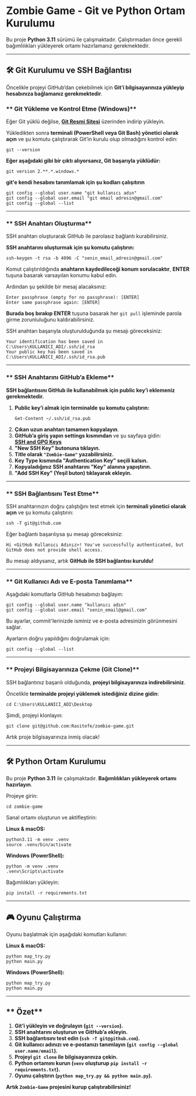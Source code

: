 # Zombie Game - Git ve Python Ortam Kurulumu

Bu proje **Python 3.11** sürümü ile çalışmaktadır. Çalıştırmadan önce gerekli bağımlılıkları yükleyerek ortamı hazırlamanız gerekmektedir.

---

## **🛠 Git Kurulumu ve SSH Bağlantısı**

Öncelikle projeyi GitHub’dan çekebilmek için **Git’i bilgisayarınıza yükleyip hesabınıza bağlamanız gerekmektedir**.

### ** Git Yükleme ve Kontrol Etme (Windows)**
Eğer Git yüklü değilse, **[Git Resmi Sitesi](https://git-scm.com/)** üzerinden indirip yükleyin.

Yükledikten sonra **terminali (PowerShell veya Git Bash) yönetici olarak açın** ve şu komutu çalıştırarak Git’in kurulu olup olmadığını kontrol edin:

```
git --version
```

**Eğer aşağıdaki gibi bir çıktı alıyorsanız, Git başarıyla yüklüdür:**
```
git version 2.**.*.windows.*
```
**git'e kendi hesabını tanımlamak için şu kodları çalışıtırın**
```
git config --global user.name "git kullanıcı adın"
git config --global user.email "git email adresin@gmail.com"
git config --global --list
```
---

### ** SSH Anahtarı Oluşturma**
SSH anahtarı oluşturarak GitHub ile parolasız bağlantı kurabilirsiniz.

**SSH anahtarını oluşturmak için şu komutu çalıştırın:**
```
ssh-keygen -t rsa -b 4096 -C "senin_email_adresin@gmail.com"
```

Komut çalıştırıldığında **anahtarın kaydedileceği konum sorulacaktır**, **ENTER** tuşuna basarak varsayılan konumu kabul edin.

Ardından şu şekilde bir mesaj alacaksınız:
```
Enter passphrase (empty for no passphrase): [ENTER]
Enter same passphrase again: [ENTER]
```
**Burada boş bırakıp ENTER** tuşuna basarak her `git pull` işleminde parola girme zorunluluğunu kaldırabilirsiniz.

SSH anahtarı başarıyla oluşturulduğunda şu mesajı göreceksiniz:
```
Your identification has been saved in C:\Users\KULLANICI_ADI/.ssh/id_rsa
Your public key has been saved in C:\Users\KULLANICI_ADI/.ssh/id_rsa.pub
```

---

### ** SSH Anahtarını GitHub’a Ekleme**
**SSH bağlantısını GitHub ile kullanabilmek için public key’i eklemeniz gerekmektedir.**

1. **Public key’i almak için terminalde şu komutu çalıştırın:**
   ```
   Get-Content ~/.ssh/id_rsa.pub
   ```
2. **Çıkan uzun anahtarı tamamen kopyalayın**.
3. **GitHub’a giriş yapın settings kısmından** ve şu sayfaya gidin:  
    **[SSH and GPG Keys](https://github.com/settings/keys)**
4. **"New SSH Key" butonuna tıklayın.**
5. **Title olarak `"Zombie-Game"` yazabilirsiniz.**
6. **Key Type kısmında "Authentication Key" seçili kalsın.**
7. **Kopyaladığınız SSH anahtarını "Key" alanına yapıştırın.**
8. **"Add SSH Key" (Yeşil buton) tıklayarak ekleyin.**

---

### ** SSH Bağlantısını Test Etme**
SSH anahtarınızın doğru çalıştığını test etmek için **terminali yönetici olarak açın** ve şu komutu çalıştırın:

```
ssh -T git@github.com
```

Eğer bağlantı başarılıysa şu mesajı göreceksiniz:
```
Hi <GitHub Kullanıcı Adınız>! You've successfully authenticated, but GitHub does not provide shell access.
```
Bu mesajı aldıysanız, artık **GitHub ile SSH bağlantısı kuruldu!** 

---

### ** Git Kullanıcı Adı ve E-posta Tanımlama**
Aşağıdaki komutlarla GitHub hesabınızı bağlayın:

```
git config --global user.name "kullanıcı adın"
git config --global user.email "senin_email@gmail.com"
```

Bu ayarlar, commit'lerinizde isminiz ve e-posta adresinizin görünmesini sağlar.

Ayarların doğru yapıldığını doğrulamak için:
```
git config --global --list
```

---

### ** Projeyi Bilgisayarınıza Çekme (Git Clone)**
SSH bağlantınız başarılı olduğunda, **projeyi bilgisayarınıza indirebilirsiniz**.

Öncelikle **terminalde projeyi yüklemek istediğiniz dizine gidin**:
```
cd C:\Users\KULLANICI_ADI\Desktop
```

Şimdi, projeyi klonlayın:
```
git clone git@github.com:Rasitefe/zombie-game.git
```

Artık proje bilgisayarınıza inmiş olacak! 

---

## **🛠 Python Ortam Kurulumu**
Bu proje **Python 3.11** ile çalışmaktadır. **Bağımlılıkları yükleyerek ortamı hazırlayın**.

Projeye girin:
```
cd zombie-game
```

Sanal ortamı oluşturun ve aktifleştirin:

**Linux & macOS:**
```
python3.11 -m venv .venv
source .venv/bin/activate
```
**Windows (PowerShell):**
```
python -m venv .venv
.venv\Scripts\activate
```

Bağımlılıkları yükleyin:
```
pip install -r requirements.txt
```

---

## **🎮 Oyunu Çalıştırma**
Oyunu başlatmak için aşağıdaki komutları kullanın:

**Linux & macOS:**
```
python map_try.py
python main.py
```
**Windows (PowerShell):**
```
python map_try.py
python main.py
```

---

## ** Özet**
1. **Git’i yükleyin ve doğrulayın (`git --version`).**
2. **SSH anahtarını oluşturun ve GitHub’a ekleyin.**
3. **SSH bağlantısını test edin (`ssh -T git@github.com`).**
4. **Git kullanıcı adınızı ve e-postanızı tanımlayın (`git config --global user.name/email`).**
5. **Projeyi `git clone` ile bilgisayarınıza çekin.**
6. **Python ortamını kurun (`venv` oluşturup `pip install -r requirements.txt`).**
7. **Oyunu çalıştırın (`python map_try.py && python main.py`).**

**Artık `Zombie-Game` projesini kurup çalıştırabilirsiniz!** 
